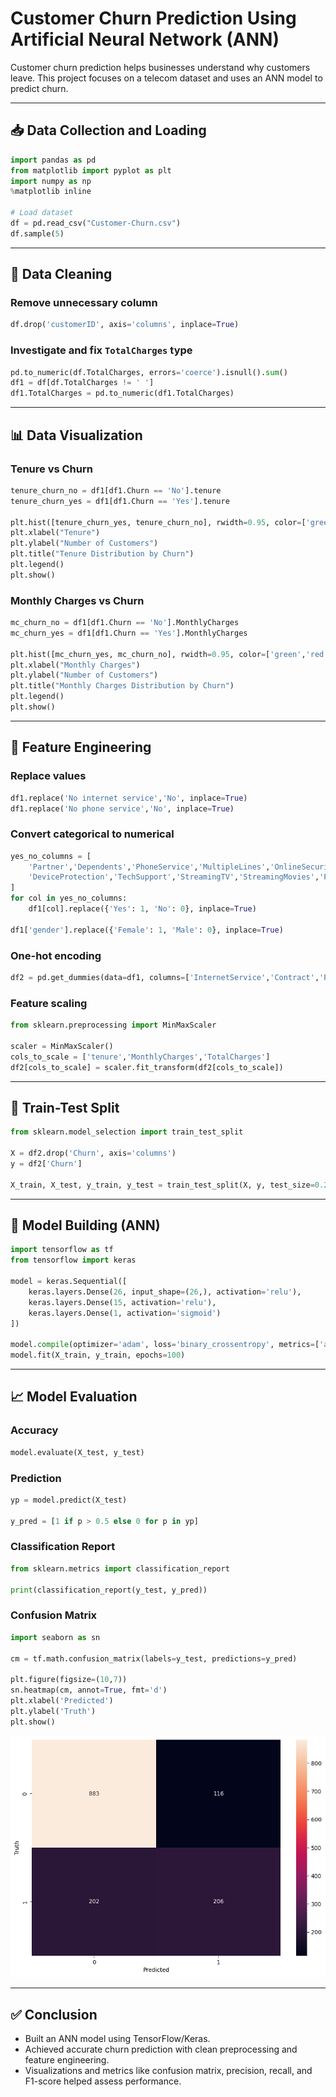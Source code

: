 
# Customer Churn Prediction Using Artificial Neural Network (ANN)

Customer churn prediction helps businesses understand why customers leave. This project focuses on a telecom dataset and uses an ANN model to predict churn.

---

## 📥 Data Collection and Loading

```python
import pandas as pd
from matplotlib import pyplot as plt
import numpy as np
%matplotlib inline

# Load dataset
df = pd.read_csv("Customer-Churn.csv")
df.sample(5)
```

---

## 🧹 Data Cleaning

### Remove unnecessary column
```python
df.drop('customerID', axis='columns', inplace=True)
```

### Investigate and fix `TotalCharges` type
```python
pd.to_numeric(df.TotalCharges, errors='coerce').isnull().sum()
df1 = df[df.TotalCharges != ' ']
df1.TotalCharges = pd.to_numeric(df1.TotalCharges)
```

---

## 📊 Data Visualization

### Tenure vs Churn
```python
tenure_churn_no = df1[df1.Churn == 'No'].tenure
tenure_churn_yes = df1[df1.Churn == 'Yes'].tenure

plt.hist([tenure_churn_yes, tenure_churn_no], rwidth=0.95, color=['green','red'], label=['Churn=Yes','Churn=No'])
plt.xlabel("Tenure")
plt.ylabel("Number of Customers")
plt.title("Tenure Distribution by Churn")
plt.legend()
plt.show()
```

### Monthly Charges vs Churn
```python
mc_churn_no = df1[df1.Churn == 'No'].MonthlyCharges
mc_churn_yes = df1[df1.Churn == 'Yes'].MonthlyCharges

plt.hist([mc_churn_yes, mc_churn_no], rwidth=0.95, color=['green','red'], label=['Churn=Yes','Churn=No'])
plt.xlabel("Monthly Charges")
plt.ylabel("Number of Customers")
plt.title("Monthly Charges Distribution by Churn")
plt.legend()
plt.show()
```

---

## 🔁 Feature Engineering

### Replace values
```python
df1.replace('No internet service','No', inplace=True)
df1.replace('No phone service','No', inplace=True)
```

### Convert categorical to numerical
```python
yes_no_columns = [
    'Partner','Dependents','PhoneService','MultipleLines','OnlineSecurity','OnlineBackup',
    'DeviceProtection','TechSupport','StreamingTV','StreamingMovies','PaperlessBilling','Churn'
]
for col in yes_no_columns:
    df1[col].replace({'Yes': 1, 'No': 0}, inplace=True)

df1['gender'].replace({'Female': 1, 'Male': 0}, inplace=True)
```

### One-hot encoding
```python
df2 = pd.get_dummies(data=df1, columns=['InternetService','Contract','PaymentMethod'])
```

### Feature scaling
```python
from sklearn.preprocessing import MinMaxScaler

scaler = MinMaxScaler()
cols_to_scale = ['tenure','MonthlyCharges','TotalCharges']
df2[cols_to_scale] = scaler.fit_transform(df2[cols_to_scale])
```

---

## 🧪 Train-Test Split

```python
from sklearn.model_selection import train_test_split

X = df2.drop('Churn', axis='columns')
y = df2['Churn']

X_train, X_test, y_train, y_test = train_test_split(X, y, test_size=0.2, random_state=5)
```

---

## 🧠 Model Building (ANN)

```python
import tensorflow as tf
from tensorflow import keras

model = keras.Sequential([
    keras.layers.Dense(26, input_shape=(26,), activation='relu'),
    keras.layers.Dense(15, activation='relu'),
    keras.layers.Dense(1, activation='sigmoid')
])

model.compile(optimizer='adam', loss='binary_crossentropy', metrics=['accuracy'])
model.fit(X_train, y_train, epochs=100)
```

---

## 📈 Model Evaluation

### Accuracy
```python
model.evaluate(X_test, y_test)
```

### Prediction
```python
yp = model.predict(X_test)

y_pred = [1 if p > 0.5 else 0 for p in yp]
```

### Classification Report
```python
from sklearn.metrics import classification_report

print(classification_report(y_test, y_pred))
```

### Confusion Matrix
```python
import seaborn as sn

cm = tf.math.confusion_matrix(labels=y_test, predictions=y_pred)

plt.figure(figsize=(10,7))
sn.heatmap(cm, annot=True, fmt='d')
plt.xlabel('Predicted')
plt.ylabel('Truth')
plt.show()
```

![Confusion Matrix](cf.png)

---

## ✅ Conclusion

- Built an ANN model using TensorFlow/Keras.
- Achieved accurate churn prediction with clean preprocessing and feature engineering.
- Visualizations and metrics like confusion matrix, precision, recall, and F1-score helped assess performance.
